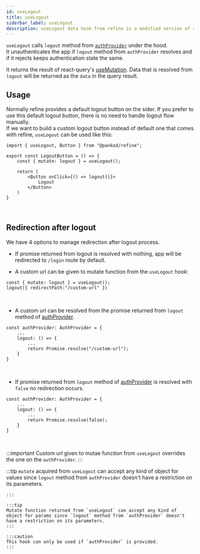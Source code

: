 ```yaml
---
id: useLogout
title: useLogout
siderbar_label: useLogout
description: useLogout data hook from refine is a modified version of react-query's useMutation for create mutations
---
```


`useLogout` calls `logout` method from [`authProvider`](/docs/guides-and-concepts/providers/auth-provider) under the hood.  
It unauthenticates the app if `logout` method from `authProvider` resolves and if it rejects keeps authentication state the same.

It returns the result of react-query's [useMutation](https://react-query.tanstack.com/reference/useMutation). 
Data that is resolved from `logout` will be returned as the `data` in the query result.

## Usage

Normally refine provides a default logout button on the sider. If you prefer to use this default logout button, there is no need to handle logout flow manually.  
If we want to build a custom logout button instead of default one that comes with refine, `useLogout` can be used like this:

```tsx title="components/customLogoutButton"
import { useLogout, Button } from "@pankod/refine";

export const LogoutButton = () => {
    const { mutate: logout } = useLogout();

    return (
        <Button onClick={() => logout()}>
            Logout
        </Button>
    )
}
```
<br/>

## Redirection after logout

We have 4 options to manage redirection after logout process.

- If promise returned from logout is resolved with nothing, app will be redirected to `/login` route by default. 

- A custom url can be given to mutate function from the `useLogout` hook:

```tsx
const { mutate: logout } = useLogout();
logout({ redirectPath:"/custom-url" })
```

<br/>

- A custom url can be resolved from the promise returned from `logout` method of [authProvider](/docs/guides-and-concepts/providers/auth-provider).

```tsx
const authProvider: AuthProvider = {
    ...
    logout: () => {
        ...
        return Promise.resolve("/custom-url");
    }
}
```
<br/>

- If promise returned from `logout` method of [authProvider](/docs/guides-and-concepts/providers/auth-provider) is resolved with `false` no redirection occurs.

```tsx
const authProvider: AuthProvider = {
    ...
    logout: () => {
        ...
        return Promise.resolve(false);
    }
}
```

<br/>



:::important 
Custom url given to mutae function from `useLogout` overrides the one on the `authProvider`.
:::

:::tip
`mutate` acquired from `useLogout` can accept any kind of object for values since `logout` method from `authProvider` doesn't have a restriction on its parameters.
```
:::

:::tip
Mutate function returned from `useLogout` can accept any kind of object for params since `logout` method from `authProvider` doesn't have a restriction on its parameters.
:::

:::caution
This hook can only be used if `authProvider` is provided.
:::
